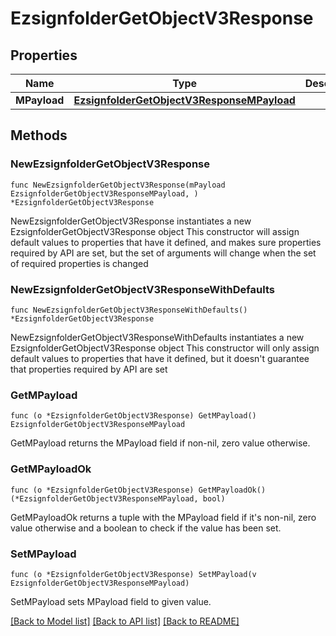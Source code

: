 # EzsignfolderGetObjectV3Response

## Properties

Name | Type | Description | Notes
------------ | ------------- | ------------- | -------------
**MPayload** | [**EzsignfolderGetObjectV3ResponseMPayload**](EzsignfolderGetObjectV3ResponseMPayload.md) |  | 

## Methods

### NewEzsignfolderGetObjectV3Response

`func NewEzsignfolderGetObjectV3Response(mPayload EzsignfolderGetObjectV3ResponseMPayload, ) *EzsignfolderGetObjectV3Response`

NewEzsignfolderGetObjectV3Response instantiates a new EzsignfolderGetObjectV3Response object
This constructor will assign default values to properties that have it defined,
and makes sure properties required by API are set, but the set of arguments
will change when the set of required properties is changed

### NewEzsignfolderGetObjectV3ResponseWithDefaults

`func NewEzsignfolderGetObjectV3ResponseWithDefaults() *EzsignfolderGetObjectV3Response`

NewEzsignfolderGetObjectV3ResponseWithDefaults instantiates a new EzsignfolderGetObjectV3Response object
This constructor will only assign default values to properties that have it defined,
but it doesn't guarantee that properties required by API are set

### GetMPayload

`func (o *EzsignfolderGetObjectV3Response) GetMPayload() EzsignfolderGetObjectV3ResponseMPayload`

GetMPayload returns the MPayload field if non-nil, zero value otherwise.

### GetMPayloadOk

`func (o *EzsignfolderGetObjectV3Response) GetMPayloadOk() (*EzsignfolderGetObjectV3ResponseMPayload, bool)`

GetMPayloadOk returns a tuple with the MPayload field if it's non-nil, zero value otherwise
and a boolean to check if the value has been set.

### SetMPayload

`func (o *EzsignfolderGetObjectV3Response) SetMPayload(v EzsignfolderGetObjectV3ResponseMPayload)`

SetMPayload sets MPayload field to given value.



[[Back to Model list]](../README.md#documentation-for-models) [[Back to API list]](../README.md#documentation-for-api-endpoints) [[Back to README]](../README.md)


